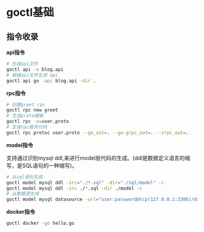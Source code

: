 # goctl基础

## 指令收录


**api指令**

```sh
# 生成api文件
goctl api -o blog.api
# 根据api文件生成 api
goctl api go -api blog.api -dir .
```

**rpc指令**

```sh
# 创建greet rpc
goctl rpc new greet
# 生成proto模板
goctl rpc -o=user.proto
# 生成rpc服务代码
goctl rpc protoc user.proto --go_out=. --go-grpc_out=. --zrpc_out=.
```

**model指令**

支持通过识别mysql ddl,来进行model层代码的生成。(ddl是数据定义语言的缩写，是SQL语句的一种缩写)。

```sh
# 从sql语句生成
goctl model mysql ddl -src="./*.sql" -dir="./sql/model" -c
goctl model mysql ddl -src ./*.sql -dir ./model -c
# 从数据源生成
goctl model mysql datasource -url="user:password@tcp(127.0.0.1:3306)/database" -table="*" -dir="./model"
```

**docker指令**

```sh
goctl docker -go hello.go
```


